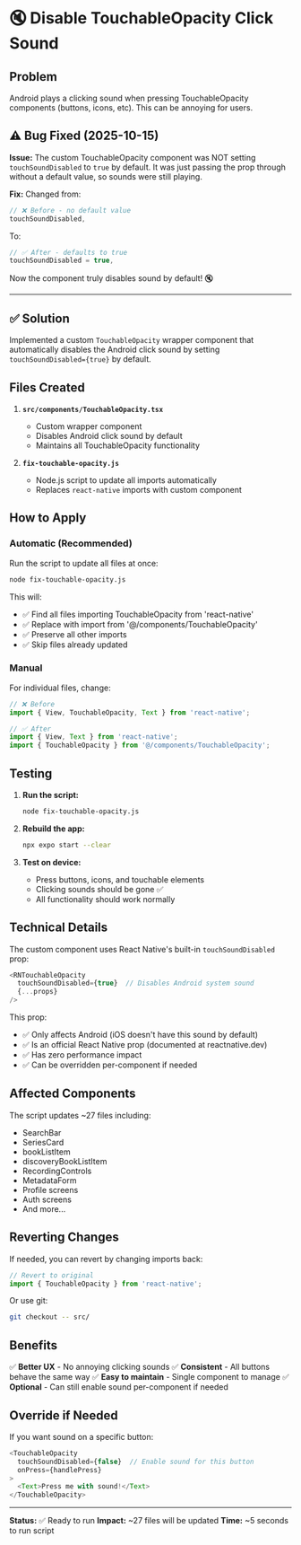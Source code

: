 # 🔇 Disable TouchableOpacity Click Sound

## Problem

Android plays a clicking sound when pressing TouchableOpacity components (buttons, icons, etc). This can be annoying for users.

## ⚠️ Bug Fixed (2025-10-15)

**Issue:** The custom TouchableOpacity component was NOT setting `touchSoundDisabled` to `true` by default. It was just passing the prop through without a default value, so sounds were still playing.

**Fix:** Changed from:
```typescript
// ❌ Before - no default value
touchSoundDisabled,
```

To:
```typescript
// ✅ After - defaults to true
touchSoundDisabled = true,
```

Now the component truly disables sound by default! 🔇

---

## ✅ Solution

Implemented a custom `TouchableOpacity` wrapper component that automatically disables the Android click sound by setting `touchSoundDisabled={true}` by default.

## Files Created

1. **`src/components/TouchableOpacity.tsx`**
   - Custom wrapper component
   - Disables Android click sound by default
   - Maintains all TouchableOpacity functionality

2. **`fix-touchable-opacity.js`**
   - Node.js script to update all imports automatically
   - Replaces `react-native` imports with custom component

## How to Apply

### Automatic (Recommended)

Run the script to update all files at once:

```bash
node fix-touchable-opacity.js
```

This will:
- ✅ Find all files importing TouchableOpacity from 'react-native'
- ✅ Replace with import from '@/components/TouchableOpacity'
- ✅ Preserve all other imports
- ✅ Skip files already updated

### Manual

For individual files, change:

```typescript
// ❌ Before
import { View, TouchableOpacity, Text } from 'react-native';

// ✅ After
import { View, Text } from 'react-native';
import { TouchableOpacity } from '@/components/TouchableOpacity';
```

## Testing

1. **Run the script:**
   ```bash
   node fix-touchable-opacity.js
   ```

2. **Rebuild the app:**
   ```bash
   npx expo start --clear
   ```

3. **Test on device:**
   - Press buttons, icons, and touchable elements
   - Clicking sounds should be gone ✅
   - All functionality should work normally

## Technical Details

The custom component uses React Native's built-in `touchSoundDisabled` prop:

```typescript
<RNTouchableOpacity 
  touchSoundDisabled={true}  // Disables Android system sound
  {...props} 
/>
```

This prop:
- ✅ Only affects Android (iOS doesn't have this sound by default)
- ✅ Is an official React Native prop (documented at reactnative.dev)
- ✅ Has zero performance impact
- ✅ Can be overridden per-component if needed

## Affected Components

The script updates ~27 files including:
- SearchBar
- SeriesCard
- bookListItem
- discoveryBookListItem
- RecordingControls
- MetadataForm
- Profile screens
- Auth screens
- And more...

## Reverting Changes

If needed, you can revert by changing imports back:

```typescript
// Revert to original
import { TouchableOpacity } from 'react-native';
```

Or use git:
```bash
git checkout -- src/
```

## Benefits

✅ **Better UX** - No annoying clicking sounds
✅ **Consistent** - All buttons behave the same way
✅ **Easy to maintain** - Single component to manage
✅ **Optional** - Can still enable sound per-component if needed

## Override if Needed

If you want sound on a specific button:

```typescript
<TouchableOpacity 
  touchSoundDisabled={false}  // Enable sound for this button
  onPress={handlePress}
>
  <Text>Press me with sound!</Text>
</TouchableOpacity>
```

---

**Status:** ✅ Ready to run
**Impact:** ~27 files will be updated
**Time:** ~5 seconds to run script
